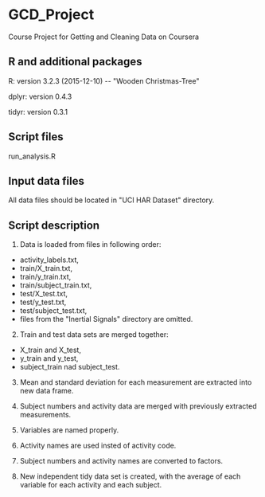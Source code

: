 # GCD_Project
Course Project for Getting and Cleaning Data on Coursera

## R and additional packages
R: version 3.2.3 (2015-12-10) -- "Wooden Christmas-Tree"

dplyr: version 0.4.3

tidyr: version 0.3.1

## Script files
run_analysis.R

## Input data files
All data files should be located in "UCI HAR Dataset" directory.

## Script description
1. Data is loaded from files in following order: 
  * activity_labels.txt,
  * train/X_train.txt,
  * train/y_train.txt,
  * train/subject_train.txt,
  * test/X_test.txt,
  * test/y_test.txt,
  * test/subject_test.txt,
  * files from the "Inertial Signals" directory are omitted.

2. Train and test data sets are merged together:
  * X_train and X_test,
  * y_train and y_test,
  * subject_train nad subject_test.

3. Mean and standard deviation for each measurement are extracted into new data frame.

4. Subject numbers and activity data are merged with previously extracted measurements.

5. Variables are named properly.

6. Activity names are used insted of activity code.

7. Subject numbers and activity names are converted to factors.

8. New independent tidy data set is created, with the average of each variable for each activity and each subject.
